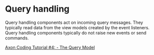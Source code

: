 # Query handling

Query handling components act on incoming query messages. 
They typically read data from the view models created by the event listeners. 
Query handling components typically do not raise new events or send commands.

[Axon Coding Tutorial #4: - The Query Model](https://youtu.be/jS1vfc5EohM)
